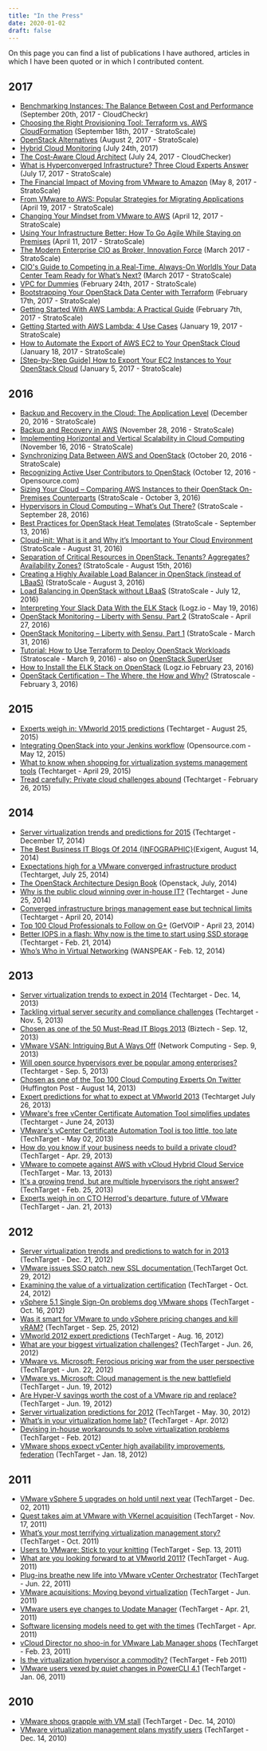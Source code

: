 ```yaml
---
title: "In the Press"
date: 2020-01-02
draft: false
---
```


On this page you can find a list of publications I have authored, articles in which I have been quoted or in which I contributed content.

## 2017

- [Benchmarking Instances: The Balance Between Cost and Performance](https://cloudcheckr.com/2017/09/benchmarking-instances-cost-and-performance/) (September 20th, 2017 - CloudCheckr)
- [Choosing the Right Provisioning Tool: Terraform vs. AWS CloudFormation](https://www.stratoscale.com/blog/datacenter/choosing-the-right-provisioning-tool-terraform-vs-aws-cloudformation/) (September 18th, 2017 - StratoScale)
- [OpenStack Alternatives](https://www.stratoscale.com/blog/openstack/openstack-alternatives/) (August 2, 2017 - StratoScale)
- [Hybrid Cloud Monitoring](https://www.stratoscale.com/blog/it-leadership/hybrid-cloud-monitoring/) (July 24th, 2017)
- [The Cost-Aware Cloud Architect](http://cloudcheckr.com/2017/07/cost-aware-cloud-architect/) (July 24, 2017 - CloudChecker)
- [What is Hyperconverged Infrastructure? Three Cloud Experts Answer](https://www.stratoscale.com/blog/hyperconvergence/hyperconverged-infrastructure-three-cloud-experts-answer/) (July 17, 2017 - StratoScale)
- [The Financial Impact of Moving from VMware to Amazon](http://www.stratoscale.com/blog/it-leadership/financial-impact-moving-vmware-amazon/) (May 8, 2017 - StratoScale)
- [From VMware to AWS: Popular Strategies for Migrating Applications](http://www.stratoscale.com/blog/datacenter/from-vmware-to-aws-popular-strategies-for-migrating-applications/) (April 19, 2017 - StratoScale)
- [Changing Your Mindset from VMware to AWS](http://www.stratoscale.com/blog/it-leadership/changing-mindset-vmware-aws/) (April 12, 2017 - StratoScale)
- [Using Your Infrastructure Better: How To Go Agile While Staying on Premises](http://www.stratoscale.com/blog/it-leadership/using-infrastructure-better-go-agile-staying-premises/) (April 11, 2017 - StratoScale)
- [The Modern Enterprise CIO as Broker, Innovation Force](http://www.stratoscale.com/resources/whitepaper/modern-enterprise-cio-broker-innovation-force-2/) (March 2017 - StratoScale)
- [CIO's Guide to Competing in a Real-Time, Always-On WorldIs Your Data Center Team Ready for What’s Next?](http://www.stratoscale.com/resources/whitepaper/cios-guide-competing-real-time-always-world/) (March 2017 - StratoScale)
- [VPC for Dummies](http://www.stratoscale.com/blog/cloud/vpc-for-dummies/) (February 24th, 2017 - StratoScale)
- [Bootstrapping Your OpenStack Data Center with Terraform](http://www.stratoscale.com/blog/openstack/bootstrapping-openstack-data-center-terraform/) (February 17th, 2017 - StratoScale)
- [Getting Started With AWS Lambda: A Practical Guide](http://www.stratoscale.com/blog/compute/getting-started-aws-lambda-practical-guide/) (February 7th, 2017 - StratoScale)
- [Getting Started with AWS Lambda: 4 Use Cases](http://www.stratoscale.com/blog/compute/getting-started-aws-lambda-4-use-cases/) (January 19, 2017 - StratoScale)
- [How to Automate the Export of AWS EC2 to Your OpenStack Cloud](http://www.stratoscale.com/blog/compute/how-to-automate-the-export-of-aws-ec2-to-your-openstack-cloud/) (January 18, 2017 - StratoScale)
- [[Step-by-Step Guide] How to Export Your EC2 Instances to Your OpenStack Cloud](http://www.stratoscale.com/blog/openstack/how-to-export-your-ec2-instances-to-your-openstack) (January 5, 2017 - StratoScale)

## 2016

- [Backup and Recovery in the Cloud: The Application Level](http://www.stratoscale.com/blog/cloud/backup-recovery-cloud-application-level/) (December 20, 2016 - StratoScale)
- [Backup and Recovery in AWS](http://www.stratoscale.com/blog/cloud/backup-recovery-aws/) (November 28, 2016 - StratoScale)
- [Implementing Horizontal and Vertical Scalability in Cloud Computing](http://www.stratoscale.com/blog/cloud/implementing-horizontal-vertical-scalability-cloud-computing/) (November 16, 2016 - StratoScale)
- [Synchronizing Data Between AWS and OpenStack](http://www.stratoscale.com/blog/cloud/synchronizing-data-between-aws-and-openstack/) (October 20, 2016 - StratoScale)
- [Recognizing Active User Contributors to OpenStack](https://opensource.com/business/16/10/interview-maish-saidel-keesing-openstack-summit) (October 12, 2016 - Opensource.com)
- [Sizing Your Cloud – Comparing AWS Instances to their OpenStack On-Premises Counterparts](http://www.stratoscale.com/blog/cloud/sizing-cloud-comparing-aws-instances-openstack-premises-counterparts/) (StratoScale - October 3, 2016)
- [Hypervisors in Cloud Computing – What’s Out There?](http://www.stratoscale.com/blog/datacenter/hypervisors-cloud-computing-whats/) (StratoScale - September 28, 2016)
- [Best Practices for OpenStack Heat Templates](http://www.stratoscale.com/blog/openstack/best-practices-openstack-heat-templates/) (StratoScale - September 13, 2016)
- [Cloud-init: What is it and Why it’s Important to Your Cloud Environment](http://www.stratoscale.com/blog/cloud/cloud-init/) (StratoScale - August 31, 2016)
- [Separation of Critical Resources in OpenStack. Tenants? Aggregates? Availability Zones?](http://www.stratoscale.com/blog/compute/openstack-tenant-availability-zones/) (StratoScale - August 15th, 2016)
- [Creating a Highly Available Load Balancer in OpenStack (instead of LBaaS)](http://www.stratoscale.com/blog/compute/highly-available-lb-openstack-instead-lbaas/) (StratoScale - August 3, 2016)
- [Load Balancing in OpenStack without LBaaS](http://www.stratoscale.com/blog/openstack/load-balancer-openstack-without-lbaas/) (StratoScale - July 12, 2016)
- [Interpreting Your Slack Data With the ELK Stack](http://site2.logz.io/blog/interpreting-your-slack-data-with-the-elk-stack/) (Logz.io - May 19, 2016)
- [OpenStack Monitoring – Liberty with Sensu, Part 2](http://www.stratoscale.com/blog/openstack/openstack-monitoring-liberty-sensu-part-2/) (StratoScale - April 27, 2016)
- [OpenStack Monitoring – Liberty with Sensu, Part 1](http://www.stratoscale.com/blog/openstack/openstack-monitoring-liberty-with-sensu-part-1/) (StratoScale - March 31, 2016)
- [Tutorial: How to Use Terraform to Deploy OpenStack Workloads](http://www.stratoscale.com/blog/openstack/tutorial-how-to-use-terraform-to-deploy-openstack-workloads/) (Stratoscale - March 9, 2016) - also on [OpenStack SuperUser](http://superuser.openstack.org/articles/how-to-use-terraform-to-deploy-openstack-workloads)
- [How to Install the ELK Stack on OpenStack](http://site.logz.io/blog/install-elk-stack-openstack/) (Logz.io February 23, 2016)
- [OpenStack Certification – The Where, the How and Why?](http://www.stratoscale.com/blog/it-leadership/openstack-certification-the-where-the-how-and-why/) (Stratoscale - February 3, 2016)

## 2015

- [Experts weigh in: VMworld 2015 predictions](http://searchservervirtualization.techtarget.com/feature/Experts-weigh-in-VMworld-2015-predictions) (Techtarget - August 25,  2015)
- [Integrating OpenStack into your Jenkins workflow](http://opensource.com/business/15/5/interview-maish-saidel-keesing-cisco) (Opensource.com - May 12, 2015)
- [What to know when shopping for virtualization systems management tools](http://searchservervirtualization.techtarget.com/feature/What-to-know-when-shopping-for-virtualization-systems-management-tools) (Techtarget - April 29, 2015)
- [Tread carefully: Private cloud challenges abound](http://searchservervirtualization.techtarget.com/feature/Tread-carefully-Private-cloud-challenges-abound) (Techtarget - February 26, 2015)

## 2014

- [Server virtualization trends and predictions for 2015](http://searchservervirtualization.techtarget.com/feature/Server-virtualization-trends-and-predictions-for-2015) (Techtarget - December 17, 2014)
- [The Best Business IT Blogs Of 2014 {INFOGRAPHIC}](http://www.exigentnetworks.ie/news/current-news/the-best-business-it-blogs-of-2014-infographic/)(Exigent, August 14, 2014)
- [Expectations high for a VMware converged infrastructure product](http://searchservervirtualization.techtarget.com/feature/Expectations-high-for-a-VMware-converged-infrastructure-product) (Techtarget, July 25, 2014)
- [The OpenStack Architecture Design Book](http://docs.openstack.org/arch-design/content/arch-guide-why-and-who-we-wrote-this-book.html) (Openstack, July, 2014)
- [Why is the public cloud winning over in-house IT?](http://searchservervirtualization.techtarget.com/feature/Why-is-the-public-cloud-winning-over-in-house-IT?) (Techtarget - June 25, 2014)
- [Converged infrastructure brings management ease but technical limits](http://searchservervirtualization.techtarget.com/feature/Converged-infrastructure-brings-management-ease-but-technical-limits) (Techtarget - April 20, 2014)
- [Top 100 Cloud Professionals to Follow on G+](http://getvoip.com/blog/2014/04/23/top-100-cloud-pros-google) (GetVOIP - April 23, 2014)
- [Better IOPS in a flash: Why now is the time to start using SSD storage](http://searchservervirtualization.techtarget.com/feature/Better-IOPS-in-a-flash-Why-now-is-the-time-to-start-using-SSD-storage) (Techtarget - Feb. 21, 2014)
- [Who’s Who in Virtual Networking](http://blog.silver-peak.com/whos-who-in-virtual-networking-maish-saidel-keesing) (WANSPEAK - Feb. 12, 2014)

## 2013

- [Server virtualization trends to expect in 2014](http://searchservervirtualization.techtarget.com/feature/Server-virtualization-trends-to-expect-in-2014) (Techtarget - Dec. 14, 2013)
- [Tackling virtual server security and compliance challenges](http://searchservervirtualization.techtarget.com/feature/Tackling-virtual-server-security-and-compliance-challenges) (Techtarget - Nov. 5, 2013)
- [Chosen as one of the 50 Must-Read IT Blogs 2013](http://www.biztechmagazine.com/article/2013/09/50-must-read-it-blogs-2013) (Biztech - Sep. 12, 2013)
- [VMware VSAN: Intriguing But A Ways Off](http://www.networkcomputing.com/next-generation-data-center/commentary/vmware-vsan-intriguing-but-a-ways-off/240161008) (Network Computing - Sep. 9, 2013)
- [Will open source hypervisors ever be popular among enterprises?](http://searchservervirtualization.techtarget.com/tip/Will-open-source-hypervisors-ever-be-popular-among-enterprises) (Techtarget - Sep. 5, 2013)
- [Chosen as one of the Top 100 Cloud Computing Experts On Twitter](http://www.huffingtonpost.com/vala-afshar/the-top-100-cloud-computi_b_3756172.html) (Huffington Post - August 14, 2013)
- [Expert predictions for what to expect at VMworld 2013](http://searchservervirtualization.techtarget.com/feature/Expert-predictions-for-what-to-expect-at-VMworld-2013) (Techtarget July 26, 2013)
- [VMware's free vCenter Certificate Automation Tool simplifies updates](http://searchservervirtualization.techtarget.com/news/2240186709/VMwares-free-vCenter-Certificate-Automation-Tool-simplifies-updates) (Techtarget - June 24, 2013)
- [VMware's vCenter Certificate Automation Tool is too little, too late](http://searchservervirtualization.techtarget.com/opinion/VMwares-vCenter-Certificate-Automation-Tool-is-too-little-too-late) (TechTarget - May 02, 2013)
- [How do you know if your business needs to build a private cloud?](http://searchservervirtualization.techtarget.com/feature/How-do-you-know-if-your-business-needs-to-build-a-private-cloud) (TechTarget - Apr. 29, 2013)
- [VMware to compete against AWS with vCloud Hybrid Cloud Service](http://searchcloudcomputing.techtarget.com/news/2240179566/VMware-to-compete-against-AWS-with-vCloud-Hybrid-Cloud-Service) (TechTarget - Mar. 13, 2013)
- [It's a growing trend, but are multiple hypervisors the right answer?](http://searchservervirtualization.techtarget.com/feature/Its-a-growing-trend-but-are-multiple-hypervisors-the-right-answer) (TechTarget - Feb. 25, 2013)
- [Experts weigh in on CTO Herrod's departure, future of VMware](http://searchservervirtualization.techtarget.com/news/2240176407/Experts-weigh-in-on-CTO-Herrods-departure-future-of-VMware) (TechTarget - Jan. 21, 2013)

## 2012
- [Server virtualization trends and predictions to watch for in 2013](http://searchservervirtualization.techtarget.com/feature/Server-virtualization-trends-and-predictions-to-watch-for-in-2013) (TechTarget - Dec. 21, 2012)
- [VMware issues SSO patch, new SSL documentation ](http://itknowledgeexchange.techtarget.com/server-virtualization/vmware-issues-sso-patch-new-ssl-documentation/) (TechTarget Oct. 29, 2012)
- [Examining the value of a virtualization certification](http://searchservervirtualization.techtarget.com/feature/Examining-the-value-of-a-virtualization-certification) (TechTarget - Oct. 24, 2012)
- [vSphere 5.1 Single Sign-On problems dog VMware shops](http://searchservervirtualization.techtarget.com/news/2240166486/vSphere-51-Single-Sign-On-problems-dog-VMware-shops) (TechTarget - Oct. 16, 2012)
- [Was it smart for VMware to undo vSphere pricing changes and kill vRAM?](http://searchservervirtualization.techtarget.com/answer/Was-it-smart-for-VMware-to-undo-vSphere-pricing-changes-and-kill-vRAM) (TechTarget - Sep. 25, 2012)
- [VMworld 2012 expert predictions](http://searchservervirtualization.techtarget.com/feature/VMworld-2012-expert-predictions) (TechTarget - Aug. 16, 2012)
- [What are your biggest virtualization challenges?](http://searchservervirtualization.techtarget.com/answer/What-are-your-biggest-virtualization-challenges) (TechTarget - Jun. 26, 2012)
- [VMware vs. Microsoft: Ferocious pricing war from the user perspective](http://searchservervirtualization.techtarget.com/news/2240158547/VMware-vs-Microsoft-Ferocious-pricing-war-from-the-user-perspective) (TechTarget - Jun. 22, 2012)
- [VMware vs. Microsoft: Cloud management is the new battlefield](http://searchservervirtualization.techtarget.com/news/2240158346/VMware-vs-Microsoft-Cloud-management-is-the-new-battlefield) (TechTarget - Jun. 19, 2012)
- [Are Hyper-V savings worth the cost of a VMware rip and replace?](http://searchservervirtualization.techtarget.com/news/2240158353/Are-Hyper-V-savings-worth-the-cost-of-a-VMware-rip-and-replace) (TechTarget - Jun. 19, 2012)
- [Server virtualization predictions for 2012](http://searchservervirtualization.techtarget.com/tip/Server-virtualization-predictions-for-2012) (TechTarget - May. 30, 2012)
- [What’s in your virtualization home lab?](http://searchservervirtualization.techtarget.com/answer/Whats-in-your-virtualization-home-lab) (TechTarget - Apr. 2012)
- [Devising in-house workarounds to solve virtualization problems](http://searchservervirtualization.techtarget.com/feature/Devising-in-house-workarounds-to-solve-virtualization-problems) (TechTarget - Feb. 2012)
- [VMware shops expect vCenter high availability improvements, federation](http://searchservervirtualization.techtarget.com/news/2240114073/VMware-shops-expect-vCenter-high-availability-improvements-federation) (TechTarget - Jan. 18, 2012)

## 2011
- [VMware vSphere 5 upgrades on hold until next year](http://searchservervirtualization.techtarget.com/news/2240111934/VMware-vSphere-5-upgrades-on-hold-until-next-year) (TechTarget - Dec. 02, 2011)
- [Quest takes aim at VMware with VKernel acquisition](http://searchservervirtualization.techtarget.com/news/2240111263/Quest-takes-aim-at-VMware-with-VKernel-acquisition) (TechTarget - Nov. 17, 2011)
- [What’s your most terrifying virtualization management story?](http://searchservervirtualization.techtarget.com/answer/Whats-your-most-terrifying-virtualization-management-story) (TechTarget - Oct. 2011)
- [Users to VMware: Stick to your knitting](http://searchservervirtualization.techtarget.com/news/2240083769/Users-to-VMware-Stick-to-your-knitting) (TechTarget - Sep. 13, 2011)
- [What are you looking forward to at VMworld 2011?](http://searchservervirtualization.techtarget.com/answer/What-are-you-looking-forward-to-at-VMworld-2011) (TechTarget - Aug. 2011)
- [Plug-ins breathe new life into VMware vCenter Orchestrator](http://searchservervirtualization.techtarget.com/news/2240037176/Plug-ins-breathe-new-life-into-VMware-vCenter-Orchestrator) (TechTarget - Jun. 22, 2011)
- [VMware acquisitions: Moving beyond virtualization](http://searchservervirtualization.techtarget.com/answer/VMware-acquisitions-Moving-beyond-virtualization) (TechTarget - Jun. 2011)
- [VMware users eye changes to Update Manager](http://searchservervirtualization.techtarget.com/news/2240035040/VMware-users-eye-changes-to-Update-Manager) (TechTarget - Apr. 21, 2011)
- [Software licensing models need to get with the times](http://searchservervirtualization.techtarget.com/answer/Software-licensing-models-need-to-get-with-the-times) (TechTarget - Apr. 2011)
- [vCloud Director no shoo-in for VMware Lab Manager shops](http://searchservervirtualization.techtarget.com/news/2240032733/VCloud-Director-no-shoo-in-for-VMware-Lab-Manager-shops) (TechTarget - Feb. 23, 2011)
- [Is the virtualization hypervisor a commodity?](http://searchservervirtualization.techtarget.com/feature/Is-the-virtualization-hypervisor-a-commodity) (TechTarget - Feb 2011)
- [VMware users vexed by quiet changes in PowerCLI 4.1](http://searchservervirtualization.techtarget.com/news/1525824/VMware-users-vexed-by-quiet-changes-in-PowerCLI-41) (TechTarget - Jan. 06, 2011)

## 2010
- [VMware shops grapple with VM stall](http://searchservervirtualization.techtarget.com/news/2240033036/VMware-shops-grapple-with-VM-stall) (TechTarget - Dec. 14, 2010)
- [VMware virtualization management plans mystify users](http://searchservervirtualization.techtarget.com/news/1525116/VMware-virtualization-management-plans-mystify-users) (TechTarget - Dec. 14, 2010)
